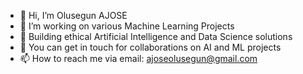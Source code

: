 - 👋 Hi, I’m Olusegun AJOSE
- 👀 I’m working on various Machine Learning Projects
- 🌱 Building ethical Artificial Intelligence and Data Science solutions
- 💞️ You can get in touch for collaborations on AI and ML projects
- 📫 How to reach me via email: ajoseolusegun@gmail.com

<!---
ajosegun/ajosegun is a ✨ special ✨ repository because its `README.md` (this file) appears on your GitHub profile.
You can click the Preview link to take a look at your changes.
--->
